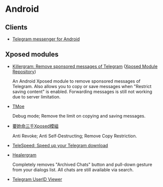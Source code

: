 # Android
## Clients
- [Telegram messenger for Android](https://github.com/DrKLO/Telegram)

## Xposed modules
- [Killergram: Remove sponsored messages of Telegram](https://github.com/shatyuka/Killergram) ([Xposed Module Repository](https://modules.lsposed.org/module/com.shatyuka.killergram))

  An Android Xposed module to remove sponsored messages of Telegram. Also allows you to copy or save messages when "Restrict saving content" is enabled. Forwarding messages is still not working due to server limitation.
- [TMoe](https://github.com/cinit/TMoe)

  Debug mode; Remove the limit on copying and saving messages.
- [要妳命三千Xposed模組](https://modules.lsposed.org/module/cn.kwaiching.hook)

  Anti Revoke; Anti Self-Destructing; Remove Copy Restriction.
- [TeleSpeed: Speed up your Telegram download](https://github.com/Xposed-Modules-Repo/io.github.tehcneko.telespeed)
- [Healergram](https://modules.lsposed.org/module/com.droserasprout.healergram)

  Completely removes "Archived Chats" button and pull-down gesture from your dialogs list. All chats are still available via search.
- [Telegram UserID Viewer](https://modules.lsposed.org/module/com.alex193a.tguseridviewer)
